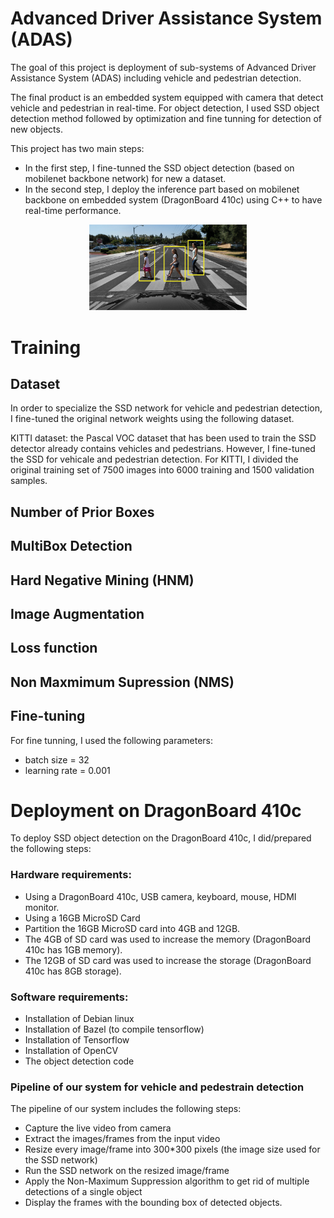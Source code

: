 # Advanced Driver Assistance System (ADAS) 

The goal of this project is deployment of sub-systems of Advanced Driver Assistance System (ADAS) including vehicle and pedestrian detection. 

The final product is an embedded system equipped with camera that detect vehicle and pedestrian in real-time. 
For object detection, I used SSD object detection method followed by optimization and fine tunning for detection of new objects.

This project has two main steps: 
- In the first step, I fine-tunned the SSD object detection (based on mobilenet backbone network) for new 
a dataset.
- In the second step, I deploy the inference part based on mobilenet backbone on embedded system (DragonBoard 410c) using C++ to have real-time performance. 


<p align="center">
  <img  src="images/adas_pedestrian.jpg" alt="alt text" width="50%" height="50%" title="Pedestrain detection">
</p>


# Training 

## Dataset

In order to specialize the SSD network for vehicle and pedestrian detection, I fine-tuned the original network weights using the following dataset.

KITTI dataset: the Pascal VOC dataset that has been used to train the SSD detector already contains vehicles and pedestrians. However, I fine-tuned the SSD for vehicale and pedestrian detection. For KITTI, I divided the original training set of 7500 images into 6000 training and 1500 validation samples.


## Number of Prior Boxes


## MultiBox Detection


## Hard Negative Mining (HNM)



## Image Augmentation


## Loss function


## Non Maxmimum Supression (NMS)



## Fine-tuning

For fine tunning, I used the following parameters:
- batch size = 32 
- learning rate = 0.001




# Deployment on DragonBoard 410c
To deploy SSD object detection on the DragonBoard 410c, I did/prepared the following steps:


### Hardware requirements:
- Using a DragonBoard 410c, USB camera, keyboard, mouse, HDMI monitor.
- Using a 16GB MicroSD Card
- Partition the 16GB MicroSD card into 4GB and 12GB.
- The 4GB of SD card was used to increase the memory (DragonBoard 410c has 1GB memory).
- The 12GB of SD card was used to increase the storage (DragonBoard 410c has 8GB storage).


### Software requirements:
- Installation of Debian linux
- Installation of Bazel (to compile tensorflow)
- Installation of Tensorflow 
- Installation of OpenCV
- The object detection code


### Pipeline of our system for vehicle and pedestrain detection
The pipeline of our system includes the following steps:

- Capture the live video from camera 
- Extract the images/frames from the input video 
- Resize every image/frame into 300*300 pixels (the image size used for the SSD network)
- Run the SSD network on the resized image/frame
- Apply the Non-Maximum Suppression algorithm to get rid of multiple detections of a single object
- Display the frames with the bounding box of detected objects.

















